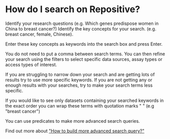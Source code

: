 # How do I search on Repositive?

Identify your research questions (e.g. Which genes predispose women in China to breast cancer?)
Identify the key concepts for your search. (e.g. breast cancer, female, Chinese).

Enter these key concepts as keywords into the search box and press Enter.

You do not need to put a comma between search terms. You can then refine your search using the filters to select specific data sources, assay types or access types of interest.

If you are struggling to narrow down your search and are getting lots of results try to use more specific keywords. If you are not getting any or enough results with your searches, try to make your search terms less specific.

If you would like to see only datasets containing your searched keywords in the exact order you can wrap these terms with quotation marks " " (e.g "breast cancer")

You can use predicates to make more advanced search queries.

Find out more about ["How to build more advanced search query?"](/help/searching-for-data/effective)
